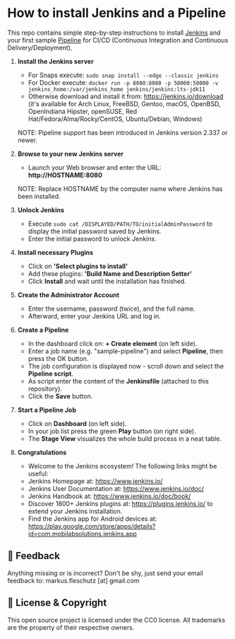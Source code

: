 How to install Jenkins and a Pipeline
=====================================

This repo contains simple step-by-step instructions to install [Jenkins](https://jenkins.io) and your first sample [Pipeline](https://www.jenkins.io/doc/book/pipeline/) for CI/CD (Continuous Integration and Continuous Delivery/Deployment).

1. **Install the Jenkins server**   
   - For Snaps execute: `sudo snap install --edge --classic jenkins`
   - For Docker execute: `docker run -p 8080:8080 -p 50000:50000 -v jenkins_home:/var/jenkins_home jenkins/jenkins:lts-jdk11`
   - Otherwise download and install it from: https://jenkins.io/download (it's available for Arch Linux, FreeBSD, Gentoo, macOS, OpenBSD, OpenIndiana Hipster, openSUSE, Red Hat/Fedora/Alma/Rocky/CentOS, Ubuntu/Debian, Windows)

   NOTE: Pipeline support has been introduced in Jenkins version 2.337 or newer.

3. **Browse to your new Jenkins server**
   - Launch your Web browser and enter the URL: **http://HOSTNAME:8080**

   NOTE: Replace HOSTNAME by the computer name where Jenkins has been installed.

5. **Unlock Jenkins** 
   - Execute `sudo cat /DISPLAYED/PATH/TO/initialAdminPassword` to display the initial password saved by Jenkins.
   - Enter the initial password to unlock Jenkins.

6. **Install necessary Plugins**
   - Click on **'Select plugins to install'**
   - Add these plugins: **'Build Name and Description Setter'**
   - Click **Install** and wait until the installation has finished.

7. **Create the Administrator Account**
   - Enter the username, password (twice), and the full name.
   - Afterward, enter your Jenkins URL and log in.
     
8. **Create a Pipeline**
   - In the dashboard click on: **+ Create element** (on left side).
   - Enter a job name (e.g. "sample-pipeline") and select **Pipeline**, then press the OK button.
   - The job configuration is displayed now - scroll down and select the **Pipeline script**.
   - As script enter the content of the **Jenkinsfile** (attached to this repository).
   - Click the **Save** button.
     
9. **Start a Pipeline Job**
   - Click on **Dashboard** (on left side).
   - In your job list press the green **Play** button (on right side).
   - The **Stage View** visualizes the whole build process in a neat table.
  
10. **Congratulations**
    - Welcome to the Jenkins ecosystem! The following links might be useful:
    - Jenkins Homepage at: https://www.jenkins.io/
    - Jenkins User Documentation at: https://www.jenkins.io/doc/
    - Jenkins Handbook at: https://www.jenkins.io/doc/book/
    - Discover 1800+ Jenkins plugins at: https://plugins.jenkins.io/ to extend your Jenkins installation.
    - Find the Jenkins app for Android devices at: https://play.google.com/store/apps/details?id=com.mobilabsolutions.jenkins.app

📧 Feedback
------------
Anything missing or is incorrect? Don't be shy, just send your email feedback to: markus.fleschutz [at] gmail.com

🤝 License & Copyright
-----------------------
This open source project is licensed under the CC0 license. All trademarks are the property of their respective owners.
